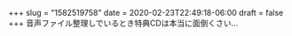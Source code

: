 +++
slug = "1582519758"
date = 2020-02-23T22:49:18-06:00
draft = false
+++
音声ファイル整理しでいるとき特典CDは本当に面倒くさい...